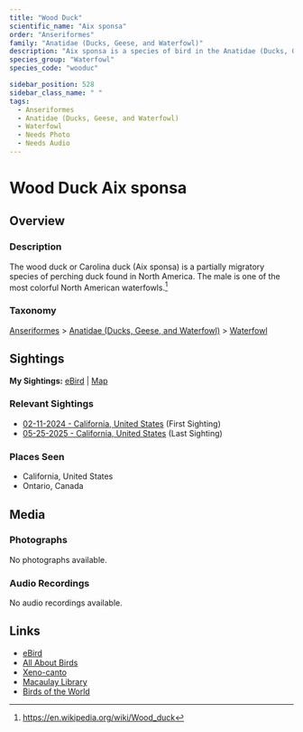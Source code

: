 ```yaml
---
title: "Wood Duck"
scientific_name: "Aix sponsa"
order: "Anseriformes"
family: "Anatidae (Ducks, Geese, and Waterfowl)"
description: "Aix sponsa is a species of bird in the Anatidae (Ducks, Geese, and Waterfowl) family. It has been observed 4 times."
species_group: "Waterfowl"
species_code: "wooduc"

sidebar_position: 528
sidebar_class_name: " "
tags: 
  - Anseriformes
  - Anatidae (Ducks, Geese, and Waterfowl)
  - Waterfowl
  - Needs Photo
  - Needs Audio
---
```


# Wood Duck <span className='sci_name'>Aix sponsa</span>

## Overview

### Description
The wood duck or Carolina duck (Aix sponsa) is a partially migratory species of perching duck found in North America. The male is one of the most colorful North American waterfowls.[^1]

[^1]: https://en.wikipedia.org/wiki/Wood_duck

### Taxonomy
[Anseriformes](/tags/anseriformes) > [Anatidae (Ducks, Geese, and Waterfowl)](/tags/anatidae-ducks-geese-and-waterfowl) > [Waterfowl](/tags/waterfowl)


## Sightings

**My Sightings:** [eBird](https://ebird.org/lifelist?r=world&time=life&spp=wooduc) | [Map](/map?species_code=wooduc)

### Relevant Sightings

* [02-11-2024 - California, United States](https://ebird.org/checklist/S161327433) (First Sighting)
* [05-25-2025 - California, United States](https://ebird.org/checklist/S242790275) (Last Sighting)

### Places Seen

* California, United States
* Ontario, Canada



## Media
### Photographs
No photographs available.

### Audio Recordings
No audio recordings available.

## Links
* [eBird](https://ebird.org/species/wooduc) 
* [All About Birds](https://www.allaboutbirds.org/guide/wooduc) 
* [Xeno-canto](https://www.xeno-canto.org/species/aix-sponsa) 
* [Macaulay Library](https://search.macaulaylibrary.org/catalog?taxonCode=wooduc&sort=rating_rank_desc)
* [Birds of the World](https://birdsoftheworld.org/bow/species/wooduc)
